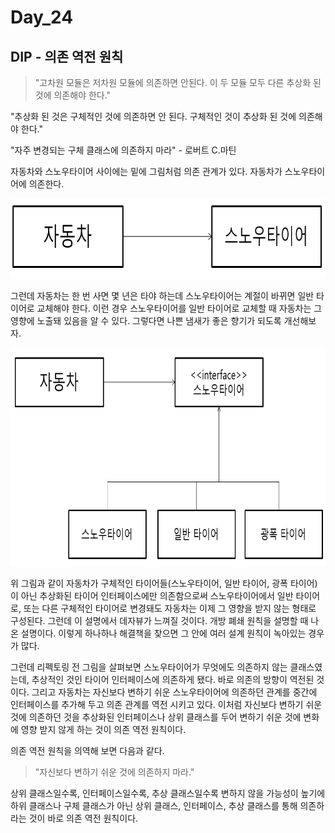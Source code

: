# Day_24

## DIP - 의존 역전 원칙

> "고차원 모듈은 저차원 모듈에 의존하면 안된다. 이 두 모듈 모두 다른 추상화 된 것에 의존해야 한다."

"추상화 된 것은 구체적인 것에 의존하면 안 된다. 구체적인 것이 추상화 된 것에 의존해야 한다."

"자주 변경되는 구체 클래스에 의존하지 마라" - 로버트 C.마틴
> 

자동차와 스노우타이어 사이에는 밑에 그림처럼 의존 관계가  있다. 자동차가 스노우타이어에 의존한다.

<img src="/static/5-16.png" width="767px" height="128px"></img>

그런데 자동차는 한 번 사면 몇 년은 타야 하는데 스노우타이어는 계절이 바뀌면 일반 타이어로 교체해야 한다. 이런 경우 스노우타이어를 일반 타이어로 교체할 때 자동차는 그 영향에 노출돼 있음을 알 수 있다. 그렇다면 나쁜 냄새가 좋은 향기가 되도록 개선해보자.

<img src="/static/5-17.PNG" width="513px" height="349px"></img>

위 그림과 같이 자동차가 구체적인 타이어들(스노우타이어, 일반 타이어, 광폭 타이어)이 아닌 추상화된 타이어 인터페이스에만 의존함으로써 스노우타이어에서 일반 타이어로, 또는 다른 구체적인 타이어로 변경돼도 자동차는 이제 그 영향을 받지 않는 형태로 구성된다. 그런데 이 설명에서 데자뷰가 느껴질 것이다. 개방 폐쇄 원칙을 설명할 때 나온 설명이다. 이렇게 하나하나 해결책을 찾으면 그 안에 여러 설계 원칙이 녹아있는 경우가 많다. 

그런데 리펙토링 전 그림을 살펴보면 스노우타이어가 무엇에도 의존하지 않는 클래스였는데, 추상적인 것인 타이어 인터페이스에 의존하게 됐다. 바로 의존의 방향이 역전된 것이다. 그리고 자동차는 자신보다 변하기 쉬운 스노우타이어에 의존하던 관계를 중간에 인터페이스를 추가해 두고 의존 관계를 역전 시키고 있다. 이처럼 자신보다 변하기 쉬운 것에 의존하던 것을 추상화된 인터페이스나 상위 클래스를 두어 변하기 쉬운 것에 변화에 영향 받지 않게 하는 것이 의존 역전 원칙이다.

의존 역전 원칙을 의역해 보면 다음과 같다.

> "자신보다 변하기 쉬운 것에 의존하지 마라."
> 

 상위 클래스일수록, 인터페이스일수록, 추상 클래스일수록 변하지 않을 가능성이 높기에 하위 클래스나 구체 클래스가 아닌 상위 클래스, 인터페이스, 추상 클래스를 통해 의존하라는 것이 바로 의존 역전 원칙이다.